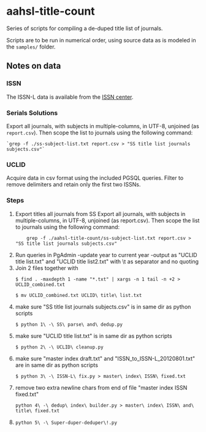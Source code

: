 aahsl-title-count
=================

Series of scripts for compiling a de-duped title list of journals.

Scripts are to be run in numerical order, using source data as is modeled in the `samples/` folder. 

## Notes on data

### ISSN

The ISSN-L data is available from the [ISSN center](http://www.issn.org/services/online-services/access-to-issn-l-table/).

### Serials Solutions

Export all journals, with subjects in multiple-columns, in UTF-8, unjoined (as `report.csv`). Then scope the list to journals using the following command:
```
`grep -f ./ss-subject-list.txt report.csv > "SS title list journals subjects.csv"`
```
### UCLID

Acquire data in csv format using the included PGSQL queries. Filter to remove delimiters and retain only the first two ISSNs.

### Steps

1. Export titles all journals from SS
	Export all journals, with subjects in multiple-columns, in UTF-8, unjoined (as report.csv). Then scope the list to journals using the following command:
	```
		grep -f ./aahsl-title-count/ss-subject-list.txt report.csv > "SS title list journals subjects.csv"
	```
2. Run queries in PgAdmin
	-update year to current year
	-output as "UCLID title list.txt" and "UCLID title list2.txt" with \t as separator and no quoting
3. Join 2 files together with 
	```
	$ find . -maxdepth 1 -name "*.txt" | xargs -n 1 tail -n +2 > UCLID_combined.txt

	$ mv UCLID_combined.txt UCLID\ title\ list.txt
	```
4. make sure "SS title list journals subjects.csv" is in same dir as python scripts
	```
	$ python 1\ -\ SS\ parse\ and\ dedup.py 
	```
5. make sure "UCLID title list.txt" is in same dir as python scripts
	```
	$ python 2\ -\ UCLID\ cleanup.py 
	```
6. make sure "master index draft.txt" and "ISSN_to_ISSN-L_20120801.txt" are in same dir as python scripts
	```
	$ python 3\ -\ ISSN-L\ fix.py > master\ index\ ISSN\ fixed.txt

	```
7. remove two extra newline chars from end of file "master index ISSN fixed.txt"
	```
	python 4\ -\ dedup\ index\ builder.py > master\ index\ ISSN\ and\ title\ fixed.txt
	```
8. 
	```
	python 5\ -\ Super-duper-deduper\!.py 
	```
